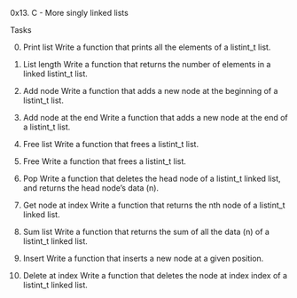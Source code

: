 0x13. C - More singly linked lists

Tasks

0. Print list
   Write a function that prints all the elements of a listint_t list.

1. List length
  Write a function that returns the number of elements in a linked listint_t list.

2. Add node
  Write a function that adds a new node at the beginning of a listint_t list.

3. Add node at the end
  Write a function that adds a new node at the end of a listint_t list.

4. Free list
  Write a function that frees a listint_t list.

5. Free
  Write a function that frees a listint_t list.

6. Pop
  Write a function that deletes the head node of a listint_t linked list, and returns the head node’s data (n).

7. Get node at index
  Write a function that returns the nth node of a listint_t linked list.

8. Sum list
  Write a function that returns the sum of all the data (n) of a listint_t linked list.

9. Insert
  Write a function that inserts a new node at a given position.

10. Delete at index
  Write a function that deletes the node at index index of a listint_t linked list.


























